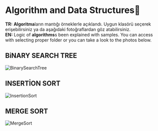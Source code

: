 # Algorithm and Data Structures💫
 <b>TR:</b> <b>Algoritma</b>ların mantığı örneklerle açıklandı. Uygun klasörü seçerek erişebilirsiniz ya da aşağıdaki fotoğraflardan göz atabilirsiniz.<br>
 <b>EN:</b> Logic of <b>algorithms</b>s been explained with samples. You can access with selecting proper folder or you can take a look to the photos below.
 
 ## BiNARY SEARCH TREE
 
 ![BinarySearchTree](https://user-images.githubusercontent.com/109991448/200239951-41c89762-4ea8-49db-afd6-e77fe1a616f8.png)

## INSERTİON SORT

![InsertionSort](https://user-images.githubusercontent.com/109991448/200239975-68d1a092-3509-476c-948c-6c5a9f7c9846.png)

## MERGE SORT

![MergeSort](https://user-images.githubusercontent.com/109991448/200240003-2f6edaf6-325d-48ca-b464-dbefb706b251.png)

